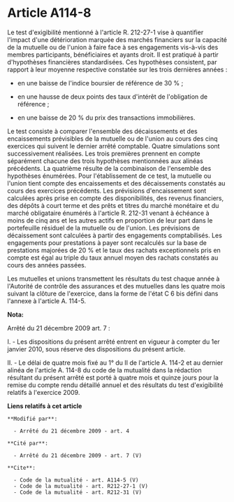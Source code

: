 # Article A114-8

Le test d'exigibilité mentionné à l'article R. 212-27-1 vise à quantifier l'impact d'une détérioration marquée des marchés
financiers sur la capacité de la mutuelle ou de l'union à faire face à ses engagements vis-à-vis des membres participants,
bénéficiaires et ayants droit. Il est pratiqué à partir d'hypothèses financières standardisées. Ces hypothèses consistent,
par rapport à leur moyenne respective constatée sur les trois dernières années :

- en une baisse de l'indice boursier de référence de 30 % ;

- en une hausse de deux points des taux d'intérêt de l'obligation de référence ;

- en une baisse de 20 % du prix des transactions immobilières. 

Le test consiste à comparer l'ensemble des décaissements et des encaissements prévisibles de la mutuelle ou de l'union au
cours des cinq exercices qui suivent le dernier arrêté comptable. Quatre simulations sont successivement réalisées. Les trois
premières prennent en compte séparément chacune des trois hypothèses mentionnées aux alinéas précédents. La quatrième résulte
de la combinaison de l'ensemble des hypothèses énumérées. Pour l'établissement de ce test, la mutuelle ou l'union tient
compte des encaissements et des décaissements constatés au cours des exercices précédents. Les prévisions d'encaissement sont
calculées après prise en compte des disponibilités, des revenus financiers, des dépôts à court terme et des prêts et titres
du marché monétaire et du marché obligataire énumérés à l'article R. 212-31 venant à échéance à moins de cinq ans et les
autres actifs en proportion de leur part dans le portefeuille résiduel de la mutuelle ou de l'union. Les prévisions de
décaissement sont calculées à partir des engagements comptabilisés. Les engagements pour prestations à payer sont recalculés
sur la base de prestations majorées de 20 % et le taux des rachats exceptionnels pris en compte est égal au triple du taux
annuel moyen des rachats constatés au cours des années passées. 

Les mutuelles et unions transmettent les résultats du test chaque année à l'Autorité de contrôle des assurances et des
mutuelles dans les quatre mois suivant la clôture de l'exercice, dans la forme de l'état C 6 bis défini dans l'annexe à
l'article A. 114-5.

**Nota:**

Arrêté du 21 décembre 2009 art. 7 : 

I. - Les dispositions du présent arrêté entrent en vigueur à compter du 1er janvier 2010, sous réserve des dispositions du
présent article.

II. - Le délai de quatre mois fixé au 1° du II de l'article A. 114-2 et au dernier alinéa de l'article A. 114-8 du code de la
mutualité dans la rédaction résultant du présent arrêté est porté à quatre mois et quinze jours pour la remise du compte
rendu détaillé annuel et des résultats du test d'exigibilité relatifs à l'exercice 2009.

**Liens relatifs à cet article**

	**Modifié par**:

	  - Arrêté du 21 décembre 2009 - art. 4

	**Cité par**:

	  - Arrêté du 21 décembre 2009 - art. 7 (V)

	**Cite**:

	  - Code de la mutualité - art. A114-5 (V)
	  - Code de la mutualité - art. R212-27-1 (V)
	  - Code de la mutualité - art. R212-31 (V)
